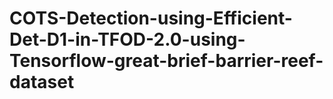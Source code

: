 # COTS-Detection-using-Efficient-Det-D1-in-TFOD-2.0-using-Tensorflow-great-brief-barrier-reef-dataset